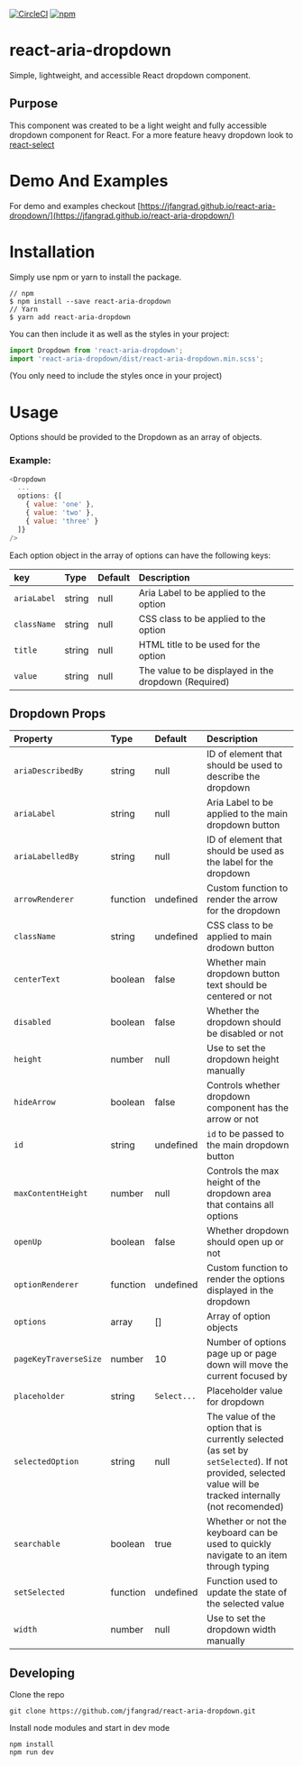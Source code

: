 [![CircleCI](https://circleci.com/gh/jfangrad/react-aria-dropdown.svg?style=svg&circle-token=c8db79d70dddf853273a5964b860ec0bf53f5163)](https://circleci.com/gh/jfangrad/react-aria-dropdown/tree/master) [![npm](https://img.shields.io/npm/v/react-aria-dropdown.svg)](https://www.npmjs.com/package/react-aria-dropdown)
# react-aria-dropdown
Simple, lightweight, and accessible React dropdown component.

## Purpose
This component was created to be a light weight and fully accessible dropdown component for React. For a more feature heavy dropdown look to [react-select](https://github.com/JedWatson/react-select)

# Demo And Examples
For demo and examples checkout [https://jfangrad.github.io/react-aria-dropdown/](https://jfangrad.github.io/react-aria-dropdown/)

# Installation
Simply use npm or yarn to install the package.
```
// npm
$ npm install --save react-aria-dropdown
// Yarn
$ yarn add react-aria-dropdown
```

You can then include it as well as the styles in your project:
```js
import Dropdown from 'react-aria-dropdown';
import 'react-aria-dropdown/dist/react-aria-dropdown.min.scss';
```
(You only need to include the styles once in your project)

# Usage
Options should be provided to the Dropdown as an array of objects.
### Example:
```js
<Dropdown
  ...
  options: {[
    { value: 'one' },
    { value: 'two' },
    { value: 'three' }
  ]}
/>
```

Each option object in the array of options can have the following keys:

| key | Type | Default | Description |
|:---|:---|:---|:---|
| `ariaLabel` | string | null | Aria Label to be applied to the option |
| `className` | string | null | CSS class to be applied to the option |
| `title` | string | null | HTML title to be used for the option |
| `value` | string | null | The value to be displayed in the dropdown (Required) |

## Dropdown Props
| Property | Type | Default | Description |
|:---|:---|:---|:---|
| `ariaDescribedBy` | string | null | ID of element that should be used to describe the dropdown |
| `ariaLabel` | string | null | Aria Label to be applied to the main dropdown button |
| `ariaLabelledBy` | string | null | ID of element that should be used as the label for the dropdown |
| `arrowRenderer` | function | undefined | Custom function to render the arrow for the dropdown |
| `className` | string | undefined | CSS class to be applied to main drodown button |
| `centerText` | boolean | false | Whether main dropdown button text should be centered or not |
| `disabled` | boolean | false | Whether the dropdown should be disabled or not |
| `height` | number | null | Use to set the dropdown height manually |
| `hideArrow` | boolean | false | Controls whether dropdown component has the arrow or not |
| `id` | string | undefined | `id` to be passed to the main dropdown button |
| `maxContentHeight` | number | null | Controls the max height of the dropdown area that contains all options |
| `openUp` | boolean | false | Whether dropdown should open up or not |
| `optionRenderer` | function | undefined | Custom function to render the options displayed in the dropdown |
| `options` | array | [] | Array of option objects |
| `pageKeyTraverseSize` | number | 10 | Number of options page up or page down will move the current focused by |
| `placeholder` | string | `Select...` | Placeholder value for dropdown |
| `selectedOption` | string | null | The value of the option that is currently selected (as set by `setSelected`). If not provided, selected value will be tracked internally (not recomended) |
| `searchable` | boolean | true | Whether or not the keyboard can be used to quickly navigate to an item through typing |
| `setSelected` | function | undefined | Function used to update the state of the selected value |
| `width` | number | null | Use to set the dropdown width manually |


## Developing
Clone the repo
```
git clone https://github.com/jfangrad/react-aria-dropdown.git
```

Install node modules and start in dev mode
```
npm install
npm run dev
```
